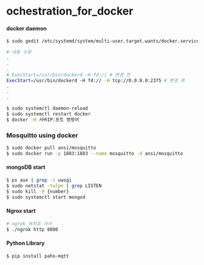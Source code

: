 # ochestration_for_docker

#### docker daemon

```sh
$ sudo gedit /etc/systemd/system/multi-user.target.wants/docker.service

# 내용 수정
.
.
.
# ExecStart=/usr/bin/dockerd -H fd:// # 변경 전
ExecStart=/usr/bin/dockerd -H fd:// -H tcp://0.0.0.0:2375 # 변경 후
.
.
.

$ sudo systemctl daemon-reload
$ sudo systemctl restart docker
$ docker -H 서버IP:포트 명령어
```



### Mosquitto using docker

```sh
$ sudo docker pull ansi/mosquitto
$ sudo docker run -p 1883:1883 --name mosquitto -d ansi/mosquitto
```



#### mongoDB start

```sh
$ ps aux | grep -i uwsgi
$ sudo netstat -tulpn | grep LISTEN
$ sudo kill -9 {number}
$ sudo systemctl start mongod
```



#### Ngrox start

```sh
# ngrok 위치로 가서
$ ./ngrok http 8080

```

#### Python Library

```sh
$ pip install paho-mqtt

```